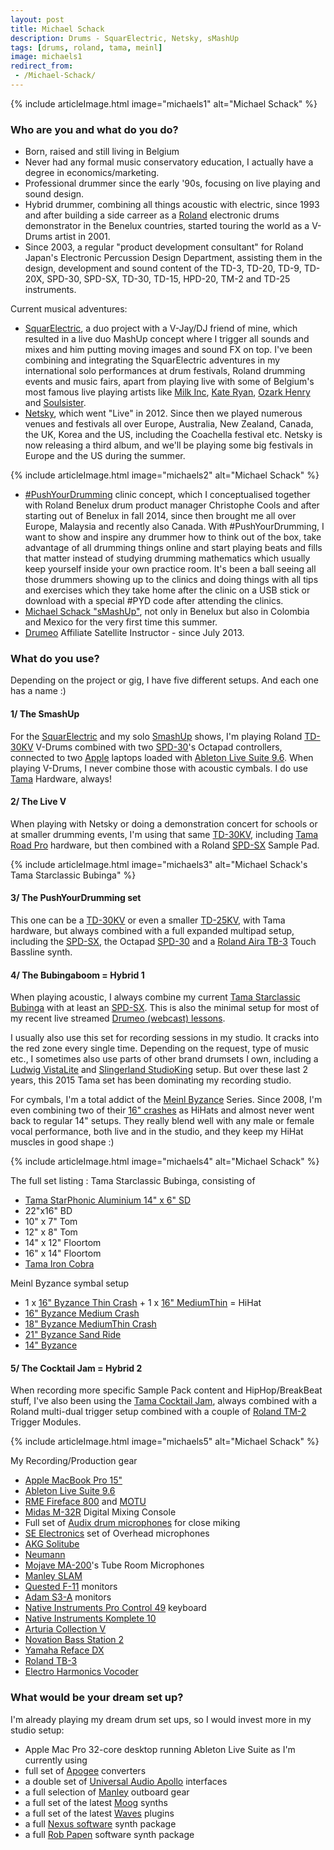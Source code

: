```yaml
---
layout: post
title: Michael Schack
description: Drums - SquarElectric, Netsky, sMashUp
tags: [drums, roland, tama, meinl]
image: michaels1
redirect_from:
 - /Michael-Schack/
---
```


{% include articleImage.html image="michaels1" alt="Michael Schack" %}

### Who are you and what do you do? 

* Born, raised and still living in Belgium 
* Never had any formal music conservatory education, I actually have a degree in economics/marketing.
* Professional drummer since the early '90s, focusing on live playing and sound design.
* Hybrid drummer, combining all things acoustic with electric, since 1993 and after building a side carreer as a [Roland](http://www.roland.com/) electronic drums demonstrator in the Benelux countries, started touring the world as a V-Drums artist in 2001.
* Since 2003, a regular "product development consultant" for Roland Japan's Electronic Percussion Design Department, assisting them in the design, development and sound content of the TD-3, TD-20, TD-9, TD-20X, SPD-30, SPD-SX, TD-30, TD-15, HPD-20, TM-2 and TD-25 instruments. 

Current musical adventures: 

* [SquarElectric](http://www.squarelectric.com), a duo project with a V-Jay/DJ friend of mine, which resulted in a live duo MashUp concept where I trigger all sounds and mixes and him putting moving images and sound FX on top. I've been combining and integrating the SquarElectric adventures in my international solo performances at drum festivals, Roland drumming events and music fairs, apart from playing live with some of Belgium's most famous live playing artists like [Milk Inc](http://amznlnk.com/KX0), [Kate Ryan](http://amznlnk.com/ZJl), [Ozark Henry](http://amznlnk.com/pNK) and [Soulsister](http://amznlnk.com/Gl0).
* [Netsky](http://amznlnk.com/zDp), which went "Live" in 2012. Since then we played numerous venues and festivals all over Europe, Australia, New Zealand, Canada, the UK, Korea and the US, including the Coachella festival etc. Netsky is now releasing a third album, and we'll be playing some big festivals in Europe and the US during the summer.

{% include articleImage.html image="michaels2" alt="Michael Schack" %}

* [#PushYourDrumming](https://twitter.com/hashtag/pushyourdrumming) clinic concept, which I conceptualised together with Roland Benelux drum product manager Christophe Cools and after starting out of Benelux in fall 2014, since then brought me all over Europe, Malaysia and recently also Canada. With #PushYourDrumming, I want to show and inspire any drummer how to think out of the box, take advantage of all drumming things online and start playing beats and fills that matter instead of studying drumming mathematics which usually keep yourself inside your own practice room. It's been a ball seeing all those drummers showing up to the clinics and doing things with all tips and exercises which they take home after the clinic on a USB stick or download with a special #PYD code after attending the clinics.  
* [Michael Schack "sMashUp"](http://www.facebook.com/drummermichaelschack), not only in Benelux but also in Colombia and Mexico for the very first time this summer.
* [Drumeo](https://www.drumeo.com/) Affiliate Satellite Instructor - since July 2013.

### What do you use?

Depending on the project or gig, I have five different setups. And each one has a name :)

#### 1/ The SmashUp

For the [SquarElectric](http://www.squarelectric.com) and my solo [SmashUp](http://www.facebook.com/drummermichaelschack) shows, I'm playing Roland [TD-30KV](http://amznlnk.com/rJD) V-Drums combined with two [SPD-30](http://amznlnk.com/J7z)'s Octapad controllers, connected to two [Apple](http://amznlnk.com/y2K) laptops loaded with [Ableton Live Suite 9.6](http://amznlnk.com/w0Z). When playing V-Drums, I never combine those with acoustic cymbals. I do use [Tama](http://amznlnk.com/jod) Hardware, always!

#### 2/ The Live V

When playing with Netsky or doing a demonstration concert for schools or at smaller drumming events, I'm using that same [TD-30KV](http://myBook.to/rolandtd-30kv), including [Tama Road Pro](http://amznlnk.com/dPv) hardware, but then combined with a Roland [SPD-SX](http://amznlnk.com/Bea) Sample Pad.

{% include articleImage.html image="michaels3" alt="Michael Schack's Tama Starclassic Bubinga" %}

#### 3/ The PushYourDrumming set

This one can be a [TD-30KV](http://amznlnk.com/rJD) or even a smaller [TD-25KV](http://amznlnk.com/VGD), with Tama hardware, but always combined with a full expanded multipad setup, including the [SPD-SX](http://amznlnk.com/3VK), the Octapad [SPD-30](http://amznlnk.com/J7z) and a [Roland Aira TB-3](http://amznlnk.com/vwY) Touch Bassline synth.

#### 4/ The Bubingaboom = Hybrid 1

When playing acoustic, I always combine my current [Tama Starclassic Bubinga](http://amznlnk.com/DKY) with at least an [SPD-SX](http://amznlnk.com/3VK). This is also the minimal setup for most of my recent live streamed [Drumeo (webcast) lessons](https://www.youtube.com/watch?v=JqReO5NPN_g). 

I usually also use this set for recording sessions in my studio. It cracks into the red zone every single time. Depending on the request, type of music etc., I sometimes also use parts of other brand drumsets I own, including a [Ludwig VistaLite](http://www.ludwig-drums.com/usa_vistalite.php) and [Slingerland StudioKing](http://www.drumforum.org/index.php?/topic/53551-slingerland-studio-king-drums/) setup. But over these last 2 years, this 2015 Tama set has been dominating my recording studio. 

For cymbals, I'm a total addict of the [Meinl Byzance](http://amznlnk.com/n78) Series. Since 2008, I'm even combining two of their [16" crashes](http://amznlnk.com/eXp) as HiHats and almost never went back to regular 14" setups. They really blend well with any male or female vocal performance, both live and in the studio, and they keep my HiHat muscles in good shape :) 

{% include articleImage.html image="michaels4" alt="Michael Schack" %}

The full set listing : 
Tama Starclassic Bubinga, consisting of

* [Tama StarPhonic Aluminium 14" x 6" SD](http://amznlnk.com/Y3J)
* 22"x16" BD
* 10" x 7" Tom
* 12" x 8" Tom
* 14" x 12" Floortom
* 16" x 14" Floortom
* [Tama Iron Cobra](http://amznlnk.com/kVp) 

Meinl Byzance symbal setup

* 1 x [16" Byzance Thin Crash](http://amznlnk.com/bAe) + 1 x [16" MediumThin](http://amznlnk.com/1QM) = HiHat
* [16" Byzance Medium Crash](http://amznlnk.com/27Y)
* [18" Byzance MediumThin Crash](http://amznlnk.com/lvr)
* [21" Byzance Sand Ride](http://amznlnk.com/0dB)
* [14" Byzance](http://amznlnk.com/Xo8) 

#### 5/ The Cocktail Jam = Hybrid 2

When recording more specific Sample Pack content and HipHop/BreakBeat stuff, I've also been using the [Tama Cocktail Jam](http://amznlnk.com/EZP), always combined with a Roland multi-dual trigger setup combined with a couple of [Roland TM-2](http://amznlnk.com/AwR) Trigger Modules.

{% include articleImage.html image="michaels5" alt="Michael Schack" %}

My Recording/Production gear

* [Apple MacBook Pro 15"](http://amznlnk.com/4z7) 
* [Ableton Live Suite 9.6](http://amznlnk.com/L3q)
* [RME Fireface 800](http://amznlnk.com/qX1) and [MOTU](http://amznlnk.com/PMN)
* [Midas M-32R](http://www.music-group.com/Categories/Midas/Mixers/Digital-Mixers/M32R/p/P0BI9) Digital Mixing Console
* Full set of [Audix drum microphones](http://amznlnk.com/6dV) for close miking
* [SE Electronics](http://amznlnk.com/N0k) set of Overhead microphones
* [AKG Solitube](https://www.soundonsound.com/sos/jan98/articles/akg.htm)
* [Neumann](http://amznlnk.com/aAv) 
* [Mojave MA-200](http://amznlnk.com/9Qd)'s Tube Room Microphones
* [Manley SLAM](http://www.manley.com/products/view/slam!) 
* [Quested F-11](http://www.soundonsound.com/sos/nov98/articles/questedf11.htm) monitors
* [Adam S3-A](http://www.soundonsound.com/sos/mar04/articles/adams3a.htm) monitors
* [Native Instruments Pro Control 49](http://www.akaipro.com/kb/article/1809) keyboard
* [Native Instruments Komplete 10](http://amznlnk.com/811)
* [Arturia Collection V](https://www.arturia.com/products/analog-classics/v-collection/overview)
* [Novation Bass Station 2](http://amznlnk.com/owy)
* [Yamaha Reface DX](http://uk.yamaha.com/en/products/music-production/synthesizers/reface/reface_dx/)
* [Roland TB-3](http://amznlnk.com/7vQ)
* [Electro Harmonics Vocoder](http://amznlnk.com/yeK)

### What would be your dream set up?

I'm already playing my dream drum set ups, so I would invest more in my studio setup:

* Apple Mac Pro 32-core desktop running Ableton Live Suite as I'm currently using
* full set of [Apogee](http://amznlnk.com/MJo) converters
* a double set of [Universal Audio Apollo](http://amznlnk.com/RZ2) interfaces
* a full selection of [Manley](http://www.manley.com/) outboard gear
* a full set of the latest [Moog](http://www.moogmusic.com/) synths
* a full set of the latest [Waves](http://www.waves.com/plugins) plugins
* a full [Nexus software](https://refx.com/nexus/) synth package 
* a full [Rob Papen](http://www.robpapen.com/) software synth package